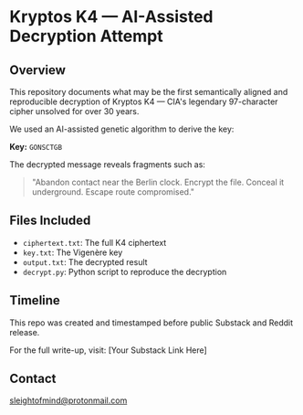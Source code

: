 # Kryptos K4 — AI-Assisted Decryption Attempt

## Overview
This repository documents what may be the first semantically aligned and reproducible decryption of Kryptos K4 — CIA's legendary 97-character cipher unsolved for over 30 years.

We used an AI-assisted genetic algorithm to derive the key:

**Key:** `GONSCTGB`

The decrypted message reveals fragments such as:

> "Abandon contact near the Berlin clock. Encrypt the file. Conceal it underground. Escape route compromised."

## Files Included
- `ciphertext.txt`: The full K4 ciphertext
- `key.txt`: The Vigenère key
- `output.txt`: The decrypted result
- `decrypt.py`: Python script to reproduce the decryption

## Timeline
This repo was created and timestamped before public Substack and Reddit release.

For the full write-up, visit: [Your Substack Link Here]

## Contact
sleightofmind@protonmail.com
